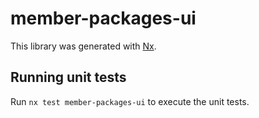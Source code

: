 # member-packages-ui

This library was generated with [Nx](https://nx.dev).

## Running unit tests

Run `nx test member-packages-ui` to execute the unit tests.
